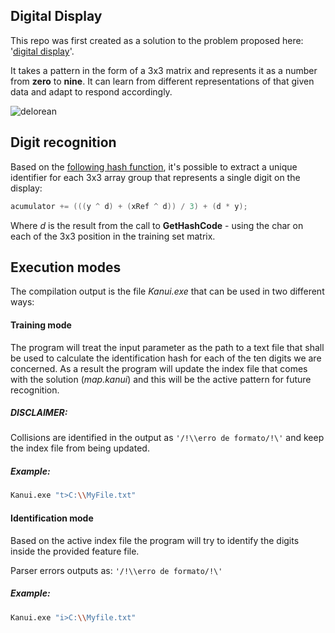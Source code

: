 Digital Display
-----
This repo was first created as a solution to the problem proposed here: '[digital display](https://github.com/Kanui/QueroSerKanui/tree/master/testes/digital-display)'. 

It takes a pattern in the form of a 3x3 matrix and represents it as a number from **zero** to **nine**. It can learn from different representations of that given data and adapt to respond accordingly. 

![delorean](http://a1.mzstatic.com/us/r30/Purple/v4/c3/92/c6/c392c6b0-a568-7b6f-618f-f1be00103350/screen480x480.jpeg)

Digit recognition
-----
Based on the [following hash function](https://github.com/felipegtx/Kanui/blob/master/Projeto/Kanui/Parsers/DataParserResult.cs#L186), it's possible to extract a unique identifier for each 3x3 array group that represents a single digit on the display:

```csharp
acumulator += (((y ^ d) + (xRef ^ d)) / 3) + (d * y);
```

Where *d* is the result from the call to **GetHashCode** - using the char on each of the 3x3 position in the training set matrix.

Execution modes
-----
The compilation output is the file *Kanui.exe* that can be used in two different ways:

#### Training mode

The program will treat the input parameter as the path to a text file that shall be used to calculate the identification hash for each of the ten digits we are concerned. As a result the program will update  the index file that comes with the solution (*map.kanui*) and this will be the active pattern for future recognition.

##### DISCLAIMER:
Collisions are identified in the output as ```'/!\\erro de formato/!\'``` and keep the index file from being updated.

##### Example:
```bash
Kanui.exe "t>C:\\MyFile.txt"
```

#### Identification mode
Based on the active index file the program will try to identify the digits inside the provided feature file.

Parser errors outputs as: ```'/!\\erro de formato/!\'```

##### Example:
```bash
Kanui.exe "i>C:\\Myfile.txt"
```
